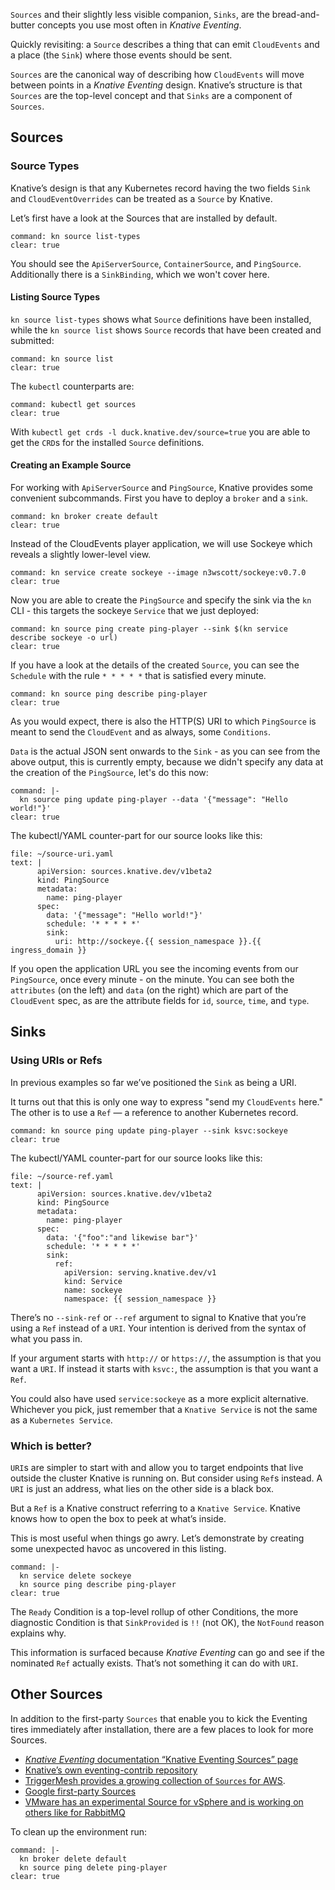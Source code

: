 `Sources` and their slightly less visible companion, `Sinks`, are the bread-and-butter concepts you use most often in *Knative Eventing*.

Quickly revisiting: a `Source` describes a thing that can emit `CloudEvents` and a place (the `Sink`) where those events should be sent.

`Sources` are the canonical way of describing how `CloudEvents` will move between points in a *Knative Eventing* design. Knative’s structure is that `Sources` are the top-level concept and that `Sinks` are a component of `Sources`.

## Sources

### Source Types

Knative’s design is that any Kubernetes record having the two fields `Sink` and `CloudEventOverrides` can be treated as a `Source` by Knative.

Let’s first have a look at the Sources that are installed by default.

```terminal:execute
command: kn source list-types
clear: true
```

You should see the `ApiServerSource`, `ContainerSource`, and `PingSource`. Additionally there is a `SinkBinding`, which we won't cover here.

#### Listing Source Types

`kn source list-types` shows what `Source` definitions have been installed, while the `kn source list` shows `Source` records that have been created and submitted:

```terminal:execute
command: kn source list
clear: true
```

The `kubectl` counterparts are:

```terminal:execute
command: kubectl get sources
clear: true
```

With `kubectl get crds -l duck.knative.dev/source=true` you are able to get the `CRD`s for the installed `Source` definitions.

#### Creating an Example Source

For working with `ApiServerSource` and `PingSource`, Knative provides some convenient subcommands. First you have to deploy a `broker` and a `sink`.

```terminal:execute
command: kn broker create default
clear: true
```

Instead of the CloudEvents player application, we will use Sockeye which reveals a slightly lower-level view.

```terminal:execute
command: kn service create sockeye --image n3wscott/sockeye:v0.7.0
clear: true
```

Now you are able to create the `PingSource` and specify the sink via the `kn` CLI - this targets the sockeye `Service` that we just deployed:

```terminal:execute
command: kn source ping create ping-player --sink $(kn service describe sockeye -o url)
clear: true
```

If you have a look at the details of the created `Source`, you can see the `Schedule` with the rule `* * * * *` that is satisfied every minute.

```terminal:execute
command: kn source ping describe ping-player
clear: true
```

As you would expect, there is also the HTTP(S) URI to which `PingSource` is meant to send the `CloudEvent` and as always, some `Conditions`.

`Data` is the actual JSON sent onwards to the `Sink` - as you can see from the above output, this is currently empty, because we didn't specify any data at the creation of the `PingSource`, let's do this now:

```terminal:execute
command: |-
  kn source ping update ping-player --data '{"message": "Hello world!"}'
clear: true
```

The kubectl/YAML counter-part for our source looks like this:

```editor:append-lines-to-file
file: ~/source-uri.yaml
text: |
      apiVersion: sources.knative.dev/v1beta2
      kind: PingSource
      metadata:
        name: ping-player
      spec:
        data: '{"message": "Hello world!"}'
        schedule: '* * * * *'
        sink:
          uri: http://sockeye.{{ session_namespace }}.{{ ingress_domain }}
```

If you open the application URL you see the incoming events from our `PingSource`, once every minute - on the minute. You can see both the `attributes` (on the left) and `data` (on the right) which are part of the `CloudEvent` spec, as are the attribute fields for `id`, `source`, `time`, and `type`.

## Sinks

### Using URIs or Refs

In previous examples so far we’ve positioned the `Sink` as being a URI.

It turns out that this is only one way to express "send my `CloudEvents` here." The other is to use a `Ref` — a reference to another Kubernetes record.

```terminal:execute
command: kn source ping update ping-player --sink ksvc:sockeye
clear: true
```

The kubectl/YAML counter-part for our source looks like this:

```editor:append-lines-to-file
file: ~/source-ref.yaml
text: |
      apiVersion: sources.knative.dev/v1beta2
      kind: PingSource
      metadata:
        name: ping-player
      spec:
        data: '{"foo":"and likewise bar"}'
        schedule: '* * * * *'
        sink:
          ref:
            apiVersion: serving.knative.dev/v1
            kind: Service
            name: sockeye
            namespace: {{ session_namespace }}
```

There’s no `--sink-ref` or `--ref` argument to signal to Knative that you’re using a `Ref` instead of a `URI`. Your intention is derived from the syntax of what you pass in.

If your argument starts with `http://` or `https://`, the assumption is that you want a `URI`. If instead it starts with `ksvc:`, the assumption is that you want a `Ref`.

You could also have used `service:sockeye` as a more explicit alternative. Whichever you pick, just remember that a `Knative Service` is not the same as a `Kubernetes Service`.

### Which is better?

`URI`s are simpler to start with and allow you to target endpoints that live outside the cluster Knative is running on. But consider using `Ref`s instead. A `URI` is just an address, what lies on the other side is a black box.

But a `Ref` is a Knative construct referring to a `Knative Service`. Knative knows how to open the box to peek at what’s inside.

This is most useful when things go awry. Let’s demonstrate by creating some unexpected havoc as uncovered in this listing.

```terminal:execute
command: |-
  kn service delete sockeye
  kn source ping describe ping-player
clear: true
```

The `Ready` Condition is a top-level rollup of other Conditions, the more diagnostic Condition is that `SinkProvided` is `!!` (not OK), the `NotFound` reason explains why.

This information is surfaced because *Knative Eventing* can go and see if the nominated `Ref` actually exists. That’s not something it can do with `URI`.

## Other Sources

In addition to the first-party `Sources` that enable you to kick the Eventing tires immediately after installation, there are a few places to look for more Sources.

- [*Knative Eventing* documentation “Knative Eventing Sources” page](https://knative.dev/docs/eventing/sources/)
- [Knative’s own eventing-contrib repository](https://github.com/knative/eventing-contrib)
- [TriggerMesh provides a growing collection of `Sources` for AWS](https://github.com/triggermesh/aws-event-sources).
- [Google first-party Sources](https://github.com/google/knative-gcp)
- [VMware has an experimental Source for vSphere and is working on others like for RabbitMQ](https://github.com/vmware-tanzu/sources-for-knative)

To clean up the environment run:

```terminal:execute
command: |-
  kn broker delete default
  kn source ping delete ping-player
clear: true
```
